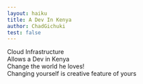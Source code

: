 ```yaml
---
layout: haiku
title: A Dev In Kenya
author: ChadGichuki
test: false
---
```

Cloud Infrastructure<br>
Allows a Dev in Kenya<br>
Change the world he loves!<br>
Changing yourself is creative feature of yours <br>